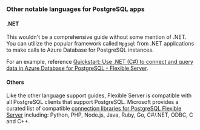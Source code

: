 ### Other notable languages for PostgreSQL apps

#### .NET

This wouldn't be a comprehensive guide without some mention of .NET.  You can utilize the popular framework called `Npgsql` from .NET applications to make calls to Azure Database for PostgreSQL instances.

For an example, reference [Quickstart: Use .NET (C#) to connect and query data in Azure Database for PostgreSQL - Flexible Server](https://learn.microsoft.com/en-us/azure/postgresql/flexible-server/connect-csharp).

#### Others

Like the other language support guides, Flexible Server is compatible with all PostgreSQL clients that support PostgreSQL. Microsoft provides a curated list of compatible [connection libraries for PostgreSQL Flexible Server](https://learn.microsoft.com/azure/postgresql/flexible-server/concepts-connection-libraries) including: Python, PHP, Node.js, Java, Ruby, Go, C#/.NET, ODBC, C and C++.
